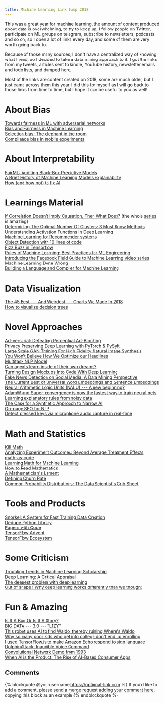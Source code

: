 ```yaml
---
title: Machine Learning Link Dump 2018
---
```


This was a great year for machine learning, the amount of content produced about data is overwhelming, to try to keep up, I follow people on Twitter, participate on ML groups on telegram, subscribe to newsletters, podcasts and so on, so I open a lot of links every day, and some of them are very worth going back to.

Because of those many sources, I don't have a centralized way of knowing what I read, so I decided to take a data mining approach to it: I got the links from my tweets, articles sent to kindle, YouTube history, newsletter emails and todo lists, and dumped here.

Most of the links are content created on 2018, some are much older, but I just came across them this year. I did this for myself as I will go back to those links from time to time, but I hope it can be useful to you as well!

About Bias
==========

[Towards fairness in ML with adversarial networks](https://blog.godatadriven.com/fairness-in-ml)\
[Bias and Fairness in Machine Learning](https://www.abhishek-tiwari.com/bias-and-fairness-in-machine-learning/)\
[Selection bias: The elephant in the room](https://www.youtube.com/watch?v=3ZWCKr0vDtc)\
[Compliance bias in mobile experiments](http://www.unofficialgoogledatascience.com/2018/03/quicker-decisions-in-imperfect-mobile.html)

About Interpretability
======================

[FairML: Auditing Black-Box Predictive Models](https://blog.fastforwardlabs.com/2017/03/09/fairml-auditing-black-box-predictive-models.html)\
[A Brief History of Machine Learning Models Explainability](https://medium.com/@Zelros/a-brief-history-of-machine-learning-models-explainability-f1c3301be9dc?_lrsc=c4947601-f4a8-47c1-94fb-7a02166036bb)\
[How (and how not) to fix AI](https://techcrunch.com/2018/07/26/how-and-how-not-to-fix-ai/)

Learnings Material
==================

[If Correlation Doesn't Imply Causation, Then What Does?](https://medium.com/causal-data-science/if-correlation-doesnt-imply-causation-then-what-does-c74f20d26438) (the whole [series](https://medium.com/causal-data-science/causal-data-science-721ed63a4027) is amazing)\
[Determining The Optimal Number Of Clusters: 3 Must Know Methods](https://www.datanovia.com/en/lessons/determining-the-optimal-number-of-clusters-3-must-know-methods/)\
[Understanding Activation Functions in Deep Learning](https://www.learnopencv.com/understanding-activation-functions-in-deep-learning/)\
[Machine Learning for Recommender systems](https://medium.com/recombee-blog/machine-learning-for-recommender-systems-part-1-algorithms-evaluation-and-cold-start-6f696683d0ed)\
[Object Detection with 10 lines of code](https://towardsdatascience.com/object-detection-with-10-lines-of-code-d6cb4d86f606)\
[Fizz Buzz in Tensorflow](http://joelgrus.com/2016/05/23/fizz-buzz-in-tensorflow/)\
[Rules of Machine Learning: Best Practices for ML Engineering](http://martin.zinkevich.org/rules_of_ml/rules_of_ml.pdf)\
[Introducing the Facebook Field Guide to Machine Learning video series](https://research.fb.com/the-facebook-field-guide-to-machine-learning-video-series/)\
[Machine Learning Done Wrong](http://ml.posthaven.com/machine-learning-done-wrong)\
[Building a Language and Compiler for Machine Learning](https://julialang.org/blog/2018/12/ml-language-compiler)

Data Visualization
==================

[The 45 Best --- And Weirdest --- Charts We Made In 2018](https://fivethirtyeight.com/features/the-45-best-and-weirdest-charts-we-made-in-2018/)\
[How to visualize decision trees](https://explained.ai/decision-tree-viz/index.html)

Novel Approaches
================

[Ad-versarial: Defeating Perceptual Ad-Blocking](https://floriantramer.com/docs/papers/misc18adblock.pdf)\
[Privacy Preserving Deep Learning with PyTorch & PySyft](https://github.com/OpenMined/PySyft/tree/master/examples/tutorials)\
[Large Scale GAN Training For High Fidelity Natural Image Synthesis](https://openreview.net/pdf?id=B1xsqj09Fm)\
[You Won't Believe How We Optimize our Headlines](https://www.datacouncil.ai/machine-learning-with-baysian-optimization-and-multi-armed-bandit-to-generate-and-optimize-headlines-for-audience-engagement)\
[Multitask NLP Model](https://twitter.com/richardsocher/status/1009476379790868480?s=21)\
[Can agents learn inside of their own dreams?](https://worldmodels.github.io/)\
[Turning Design Mockups Into Code With Deep Learning](https://blog.floydhub.com/turning-design-mockups-into-code-with-deep-learning/)\
[Fake News Detection on Social Media: A Data Mining Perspective](https://arxiv.org/abs/1708.01967)\
[The Current Best of Universal Word Embeddings and Sentence Embeddings](https://medium.com/huggingface/universal-word-sentence-embeddings-ce48ddc8fc3a)\
[Neural Arithmetic Logic Units (NALU) --- A new beginning?](https://medium.com/analytics-vidhya/neural-arithmetic-logic-units-nalu-a-new-beginning-9b9b8a69eb32)\
[AdamW and Super-convergence is now the fastest way to train neural nets](https://www.fast.ai/2018/07/02/adam-weight-decay/)\
[Learning explanatory rules from noisy data](https://deepmind.com/blog/learning-explanatory-rules-noisy-data/)\
[The Case for a Synthetic Approach to Narrow AI](https://medium.com/@daeilkim/the-case-for-a-synthetic-approach-to-narrow-ai-bac9bc826e9d)\
[On-page SEO for NLP](https://www.briggsby.com/on-page-seo-for-nlp)\
[Detect pressed keys via microphone audio capture in real-time](https://twitter.com/feross/status/1068038193868460032)

Math and Statistics
===================

[Kill Math](http://worrydream.com/KillMath/?WT.mc_id=ml4all-twitter-pabailey)\
[Analyzing Experiment Outcomes: Beyond Average Treatment Effects](https://eng.uber.com/analyzing-experiment-outcomes/)\
[math-as-code](https://github.com/Jam3/math-as-code)\
[Learning Math for Machine Learning](https://blog.ycombinator.com/learning-math-for-machine-learning/)\
[How to Read Mathematics](http://www.people.vcu.edu/~dcranston/490/handouts/math-read.html)\
[A Mathematician's Lament](https://www.maa.org/sites/default/files/pdf/devlin/LockhartsLament.pdf)\
[Defining Churn Rate](https://engineering.shopify.com/blogs/engineering/defining-churn-rate-no-really-this-actually-requires-an-entire-blog-post#answer)\
[Common Probability Distributions: The Data Scientist's Crib Sheet](https://blog.cloudera.com/blog/2015/12/common-probability-distributions-the-data-scientists-crib-sheet/)

Tools and Products
==================

[Snorkel: A System for Fast Training Data Creation](https://hazyresearch.github.io/snorkel/)\
[Dedupe Python Library](https://github.com/dedupeio/dedupe)\
[Papers with Code](https://paperswithcode.com/)\
[TensorFlow Advent](https://twitter.com/DynamicWebPaige/status/1068924121428283392)\
[TensorFlow Ecosystem](https://twitter.com/DynamicWebPaige/status/1065452146924040192)

Some Criticism
==============

[Troubling Trends in Machine Learning Scholarship](https://www.dropbox.com/s/ao7c090p8bg1hk3/Lipton%20and%20Steinhardt%20-%20Troubling%20Trends%20in%20Machine%20Learning%20Scholarship.pdf?dl=0)\
[Deep Learning: A Critical Appraisal](https://arxiv.org/abs/1801.00631)\
[The deepest problem with deep learning](https://medium.com/@GaryMarcus/the-deepest-problem-with-deep-learning-91c5991f5695)\
[Out of shape? Why deep learning works differently than we thought](https://blog.usejournal.com/why-deep-learning-works-differently-than-we-thought-ec28823bdbc)

Fun & Amazing
=============

[Is It A Bug Or Is It A Story?](https://www.youtube.com/watch?v=sMy4L-J6fFs)\
[BIG DATA --- 3.0 --- "L1ZY"](https://www.youtube.com/watch?v=RfqM63CAC8g&feature=youtu.be)\
[This robot uses AI to find Waldo, thereby ruining Where's Waldo](https://www.theverge.com/circuitbreaker/2018/8/8/17665268/wheres-waldo-finding-robot-google-cloud-automl-ai)\
[Why so many poor kids who get into college don't end up enrolling](https://www.vox.com/2018/8/3/17639142/poor-kids-college-dont-enroll)\
[I used TensorFlow.js to make Amazon Echo respond to sign language](https://twitter.com/shekitup/status/1017072947624857605?s=21)\
[DolphinAttack: Inaudible Voice Command](https://www.youtube.com/watch?v=21HjF4A3WE4)\
[Convolutional Network Demo from 1993](https://www.youtube.com/watch?v=FwFduRA_L6Q)\
[When AI is the Product: The Rise of AI-Based Consumer Apps](https://a16z.com/2018/12/03/when-ai-is-the-product-the-rise-of-ai-based-consumer-apps/)

## Comments

{% blockquote @yourusername https://optional-link.com %}
If you'd like to add a comment, please [send a merge request adding your comment here](https://github.com/rogeriochaves/blog/edit/master/source/_posts/%%filename%%), copying this block as an example
{% endblockquote %}